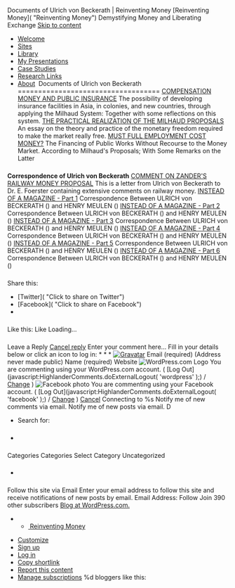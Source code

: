 Documents of Ulrich von Beckerath | Reinventing Money
[Reinventing Money]( "Reinventing Money")
Demystifying Money and Liberating Exchange
[Skip to content](#content "Skip to content")
* [Welcome]()
* [Sites]()
* [Library]()
* [My Presentations]()
* [Case Studies]()
* [Research Links]()
* [About]()
[![]()]()
Documents of Ulrich von Beckerath
===================================
[COMPENSATION MONEY AND PUBLIC INSURANCE]()
The possibility of developing insurance facilities in Asia, in colonies, and new countries, through applying the Milhaud System: Together with some reflections on this system.
[THE PRACTICAL REALIZATION OF THE MILHAUD PROPOSALS]()
An essay on the theory and practice of the monetary freedom required to make the market really free.
[MUST FULL EMPLOYMENT COST MONEY?]()
The Financing of Public Works Without Recourse to the Money Market. According to Milhaud's Proposals; With Some Remarks on the Latter
###
**Correspondence of Ulrich von Beckerath**
[COMMENT ON ZANDER'S RAILWAY MONEY PROPOSAL]()
This is a letter from Ulrich von Beckerath to Dr. E. Foerster containing extensive comments on railway money.
[INSTEAD OF A MAGAZINE - Part 1]()
Correspondence Between ULRICH von BECKERATH () and HENRY MEULEN ()
[INSTEAD OF A MAGAZINE - Part 2]()
Correspondence Between ULRICH von BECKERATH () and HENRY MEULEN ()
[INSTEAD OF A MAGAZINE - Part 3]()
Correspondence Between ULRICH von BECKERATH () and HENRY MEULEN ()
[INSTEAD OF A MAGAZINE - Part 4]()
Correspondence Between ULRICH von BECKERATH () and HENRY MEULEN ()
[INSTEAD OF A MAGAZINE - Part 5]()
Correspondence Between ULRICH von BECKERATH () and HENRY MEULEN ()
[INSTEAD OF A MAGAZINE - Part 6]()
Correspondence Between ULRICH von BECKERATH () and HENRY MEULEN ()
###
Share this:
* [Twitter]( "Click to share on Twitter")
* [Facebook]( "Click to share on Facebook")
*
###
Like this:
Like
Loading...
###
Leave a Reply
[Cancel reply](/documents-of-ulrich-von-beckerath/#respond)
Enter your comment here...
Fill in your details below or click an icon to log in:
*
*
*
[![Gravatar]()]()
Email
(required)
(Address never made public)
Name
(required)
Website
![WordPress.com Logo]()
You are commenting using your WordPress.com account.
(
[Log Out](javascript:HighlanderComments.doExternalLogout( 'wordpress' );)
/
[Change](#)
)
![Facebook photo]()
You are commenting using your Facebook account.
(
[Log Out](javascript:HighlanderComments.doExternalLogout( 'facebook' );)
/
[Change](#)
)
[Cancel](javascript:HighlanderComments.cancelExternalWindow();)
Connecting to %s
Notify me of new comments via email.
Notify me of new posts via email.
D
* Search for:
* ###
Categories
Categories
Select Category
Uncategorized
* ###
Follow this site via Email
Enter your email address to follow this site and receive notifications of new posts by email.
Email Address:
Follow
Join 390 other subscribers
[Blog at WordPress.com.]()
* + [![]()
Reinventing Money]()
+ [Customize]()
+ [Sign up]()
+ [Log in]()
+ [Copy shortlink]()
+ [Report this content]()
+ [Manage subscriptions]()
%d
bloggers like this:
![]()